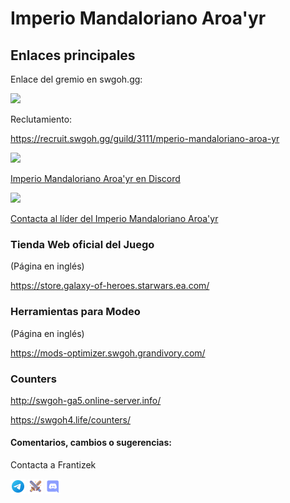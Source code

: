 
# Imperio Mandaloriano Aroa'yr


## Enlaces principales

Enlace del gremio en swgoh.gg:

<a href="https://swgoh.gg/g/pTtJHHuYQcSMinxQXXZJgA/"><img src="https://img.shields.io/badge/swgoh%20gg-FF9800?style=for-the-badge&logo=dialogflow&logoColor=white" /></a>


Reclutamiento:

https://recruit.swgoh.gg/guild/3111/mperio-mandaloriano-aroa-yr


<a href="https://discord.gg/byFfAbP2"><img src="https://img.shields.io/badge/Discord-7289DA?style=for-the-badge&logo=discord&logoColor=white" /></a>

[Imperio Mandaloriano Aroa'yr en Discord](https://discord.gg/byFfAbP2)



<a href="https://t.me/ISRATHENEFILIM"><img src="https://img.shields.io/badge/Telegram-2CA5E0?style=for-the-badge&logo=telegram&logoColor=white" /></a>


[Contacta al líder del Imperio Mandaloriano Aroa'yr](https://t.me/ISRATHENEFILIM)



### Tienda Web oficial del Juego

(Página en inglés)

https://store.galaxy-of-heroes.starwars.ea.com/


### Herramientas para Modeo

(Página en inglés)

https://mods-optimizer.swgoh.grandivory.com/

### Counters

http://swgoh-ga5.online-server.info/

https://swgoh4.life/counters/





#### Comentarios, cambios o sugerencias:

Contacta a Frantizek


<a href="https://t.me/frantizek"><img src="images/icons8-telegram-48.png" alt="Frantizek en Telegram" width="24" height="24" /></a>
<a href="https://swgoh.gg/p/447693819/"><img src="images/icons8-swgoh-64.png" alt="Frantizek en swgoh.gg" width="24" height="24" /></a>
<a href="https://discord.com/channels/@me/1120739028111728740"><img src="images/icons8-discord-48.png" alt="Chebacca Bot en Discord" width="24" height="24" /></a>
